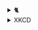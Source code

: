 <details>
  <summary>🐈</summary>
  
  <img src="https://random-xkcd.redstoneradiant.repl.co/cat?" alt="Random cat">
</details>

<details>
  <summary>XKCD</summary>

  <img src="https://random-xkcd.redstoneradiant.repl.co/xkcd" alt="Random XKCD" />
</details>
